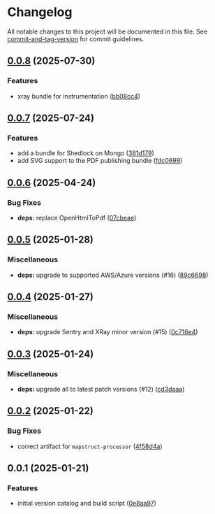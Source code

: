 # Changelog

All notable changes to this project will be documented in this file. See [commit-and-tag-version](https://github.com/absolute-version/commit-and-tag-version) for commit guidelines.

## [0.0.8](https://github.com/Health-Education-England/tis-trainee-version-catalog/compare/v0.0.7...v0.0.8) (2025-07-30)


### Features

* xray bundle for instrumentation ([bb08cc4](https://github.com/Health-Education-England/tis-trainee-version-catalog/commit/bb08cc4be98bd87825ab8d2eaea7075a27fac3fb))

## [0.0.7](https://github.com/Health-Education-England/tis-trainee-version-catalog/compare/v0.0.6...v0.0.7) (2025-07-24)


### Features

* add a bundle for Shedlock on Mongo ([381d179](https://github.com/Health-Education-England/tis-trainee-version-catalog/commit/381d179b047cf9ce31d59979ca352c777584ed13))
* add SVG support to the PDF publishing bundle ([fdc0699](https://github.com/Health-Education-England/tis-trainee-version-catalog/commit/fdc06990dadda9d1028292e95da7aa94427d903c))

## [0.0.6](https://github.com/Health-Education-England/tis-trainee-version-catalog/compare/v0.0.5...v0.0.6) (2025-04-24)


### Bug Fixes

* **deps:** replace OpenHtmlToPdf ([07cbeae](https://github.com/Health-Education-England/tis-trainee-version-catalog/commit/07cbeae7ff2cdb6aeca3fc33929a59f9e6a89caa))

## [0.0.5](https://github.com/Health-Education-England/tis-trainee-version-catalog/compare/v0.0.4...v0.0.5) (2025-01-28)


### Miscellaneous

* **deps:** upgrade to supported AWS/Azure versions (#16) ([89c6698](https://github.com/Health-Education-England/tis-trainee-version-catalog/commit/89c6698776655104c2930020c438a6564a752589))

## [0.0.4](https://github.com/Health-Education-England/tis-trainee-version-catalog/compare/v0.0.3...v0.0.4) (2025-01-27)


### Miscellaneous

* **deps:** upgrade Sentry and XRay minor version (#15) ([0c716e4](https://github.com/Health-Education-England/tis-trainee-version-catalog/commit/0c716e4bada88f0abee48689ec0a2e3385f45515))

## [0.0.3](https://github.com/Health-Education-England/tis-trainee-version-catalog/compare/v0.0.2...v0.0.3) (2025-01-24)


### Miscellaneous

* **deps:** upgrade all to latest patch versions (#12) ([cd3daaa](https://github.com/Health-Education-England/tis-trainee-version-catalog/commit/cd3daaae1ecf10805bd494a028e716cd82a18450))

## [0.0.2](https://github.com/Health-Education-England/tis-trainee-version-catalog/compare/v0.0.1...v0.0.2) (2025-01-22)


### Bug Fixes

* correct artifact for `mapstruct-processor` ([4f58d4a](https://github.com/Health-Education-England/tis-trainee-version-catalog/commit/4f58d4a2af3a5f6d632a5ecf6872c2d09fe15099))

## 0.0.1 (2025-01-21)


### Features

* initial version catalog and build script ([0e8aa97](https://github.com/Health-Education-England/tis-trainee-version-catalog/commit/0e8aa97bb87e4f9ff222c4c1236421e758204407))
